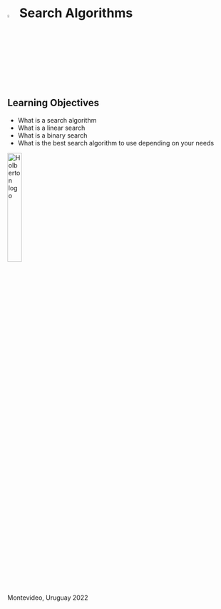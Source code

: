 # <a> <img src="https://upload.wikimedia.org/wikipedia/commons/thumb/1/18/C_Programming_Language.svg/1200px-C_Programming_Language.svg.png" alt="Search algorithms" width=4% heigth=4% ></img></a> Search Algorithms

## Learning Objectives
- What is a search algorithm
- What is a linear search
- What is a binary search
- What is the best search algorithm to use depending on your needs

<a> <img src="https://apply.holbertonschool.com/holberton-logo.png" alt="Holberton logo" width=25% heigth=25% ></img></a>

Montevideo, Uruguay 2022
